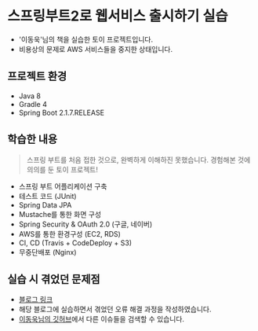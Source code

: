 # 스프링부트2로 웹서비스 출시하기 실습
- '이동욱'님의 책을 실습한 토이 프로젝트입니다.
- 비용상의 문제로 AWS 서비스들을 중지한 상태입니다.

## 프로젝트 환경
- Java 8
- Gradle 4
- Spring Boot 2.1.7.RELEASE

## 학습한 내용
> 스프링 부트를 처음 접한 것으로, 완벽하게 이해하진 못했습니다.
> 경험해본 것에 의의를 둔 토이 프로젝트! 
- 스프링 부트 어플리케이션 구축
- 테스트 코드 (JUnit)
- Spring Data JPA
- Mustache를 통한 화면 구성
- Spring Security & OAuth 2.0 (구글, 네이버)
- AWS를 통한 환경구성 (EC2, RDS)
- CI, CD (Travis + CodeDeploy + S3)
- 무중단배포 (Nginx)

## 실습 시 겪었던 문제점
- [블로그 링크](https://kkambi.tistory.com/category/Web/%EC%B1%851-boot%20%26%20AWS)
- 해당 블로그에 실습하면서 겪었던 오류 해결 과정을 작성하였습니다.
- [이동욱님의 깃허브](https://github.com/jojoldu/freelec-springboot2-webservice/issues)에서 다른 이슈들을 검색할 수 있습니다.
